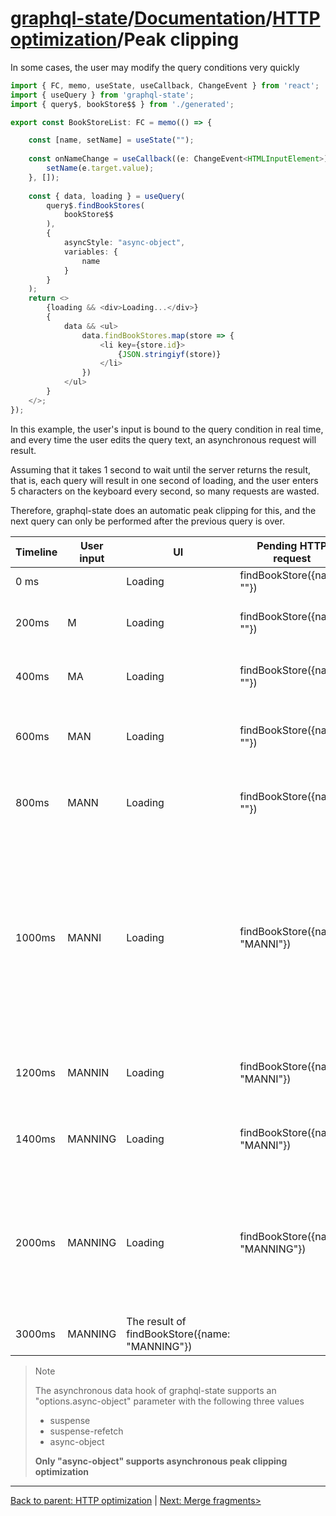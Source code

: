 # [graphql-state](https://github.com/babyfish-ct/graphql-state)/[Documentation](../README.md)/[HTTP optimization](./README.md)/Peak clipping

In some cases, the user may modify the query conditions very quickly

```ts
import { FC, memo, useState, useCallback, ChangeEvent } from 'react';
import { useQuery } from 'graphql-state';
import { query$, bookStore$$ } from './generated';

export const BookStoreList: FC = memo(() => {

    const [name, setName] = useState("");
    
    const onNameChange = useCallback((e: ChangeEvent<HTMLInputElement>) => {
        setName(e.target.value);
    }, []);
    
    const { data, loading } = useQuery(
        query$.findBookStores(
            bookStore$$
        ),
        { 
            asyncStyle: "async-object",
            variables: {
                name
            } 
        }
    );
    return <>
        {loading && <div>Loading...</div>}
        {
            data && <ul>
                data.findBookStores.map(store => {
                    <li key={store.id}>
                        {JSON.stringiyf(store)}
                    </li>
                })
            </ul>
        }
    </>;
});
```
In this example, the user's input is bound to the query condition in real time, and every time the user edits the query text, an asynchronous request will result.

Assuming that it takes 1 second to wait until the server returns the result, that is, each query will result in one second of loading, and the user enters 5 characters on the keyboard every second, so many requests are wasted.

Therefore, graphql-state does an automatic peak clipping for this, and the next query can only be performed after the previous query is over.

| Timeline | User input           | UI | Pending HTTP request| Remark |
|-------|-------------------|--------|-----------------|---|
|0 ms   |          |Loading|findBookStore({name: ""})| |
|200ms  | M        |Loading|findBookStore({name: ""})|Don't request 'findBookStores({name: "M"})', because there is a pending request|
|400ms  | MA       |Loading|findBookStore({name: ""})|Don't request 'findBookStores({name: "MA"})', because there is a pending request|
|600ms  | MAN      |Loading|findBookStore({name: ""})|Don't request 'findBookStores({name: "MAN"})', because there is a pending request|
|800ms  | MANN     |Loading|findBookStore({name: ""})|Don't request 'findBookStores({name: "MANN"})', because there is a pending request|
|1000ms  | MANNI   |Loading|findBookStore({name: "MANNI"})|After 'findBookStores({name: "M"})' finished, ignore 'findBookStores({name: "M"})', 'findBookStores({name: "MA"})', 'findBookStores({name: "MAN"})' and 'findBookStores({name: "MANN"})', Execute 'findBookStores({name: "MANNI"})' directly, because only the latest query parameters are meaningful|
|1200ms  | MANNIN  |Loading|findBookStore({name: "MANNI"})|Don't request findBookStores({name: "MANNIN"}), because there is a pending request|
|1400ms  | MANNING |Loading|findBookStore({name: "MANNI"})|Don't request findBookStores({name: "MANNING"}), because there is a pending request|
|2000ms  | MANNING |Loading|findBookStore({name: "MANNING"})|After findBookStores({name: "MANNI"})finished, ignore 'findBookStores({name: "MANNIN"})', Execute 'findBookStores({name: "MANNING"})', because only the latest query parameters are meaningful|
|3000ms  | MANNING |The result of findBookStore({name: "MANNING"})|||

> Note
>
> The asynchronous data hook of graphql-state supports an "options.async-object" parameter with the following three values
> - suspense
> - suspense-refetch
> - async-object
>
> **Only "async-object" supports asynchronous peak clipping optimization**

-----------------

[Back to parent: HTTP optimization](./README.md) | [Next: Merge fragments>](./merge-fragment.md)

